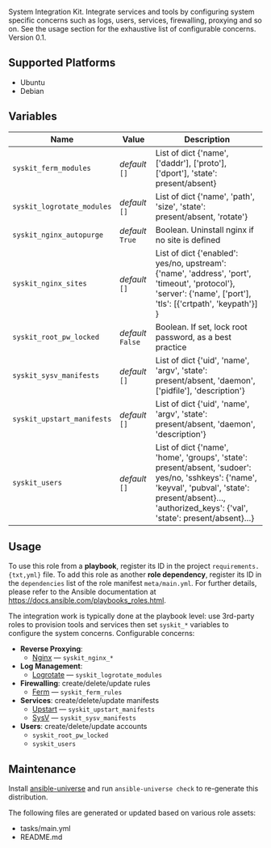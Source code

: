 
<!-- THIS IS A GENERATED FILE, DO NOT EDIT -->

System Integration Kit. Integrate services and tools by configuring system specific concerns such as logs, users, services, firewalling, proxying and so on. See the usage section for the exhaustive list of configurable concerns.
 Version 0.1.


## Supported Platforms

  * Ubuntu
  * Debian

## Variables

| Name | Value | Description |
|------|-------|-------------|
| `syskit_ferm_modules` | _default_ `[]` | List of dict {'name', ['daddr'], ['proto'], ['dport'], 'state': present/absent} |
| `syskit_logrotate_modules` | _default_ `[]` | List of dict {'name', 'path', 'size', 'state': present/absent, 'rotate'} |
| `syskit_nginx_autopurge` | _default_ `True` | Boolean. Uninstall nginx if no site is defined |
| `syskit_nginx_sites` | _default_ `[]` | List of dict {'enabled': yes/no, upstream': {'name', 'address', 'port', 'timeout', 'protocol'}, 'server': {'name', ['port'], 'tls': [{'crtpath', 'keypath'}] } |
| `syskit_root_pw_locked` | _default_ `False` | Boolean. If set, lock root password, as a best practice |
| `syskit_sysv_manifests` | _default_ `[]` | List of dict {'uid', 'name', 'argv', 'state': present/absent, 'daemon', ['pidfile'], 'description'} |
| `syskit_upstart_manifests` | _default_ `[]` | List of dict {'uid', 'name', 'argv', 'state': present/absent, 'daemon', 'description'} |
| `syskit_users` | _default_ `[]` | List of dict {'name', 'home', 'groups', 'state': present/absent, 'sudoer': yes/no, 'sshkeys': {'name', 'keyval', 'pubval', 'state': present/absent}…, 'authorized_keys': {'val', 'state': present/absent}…} |



## Usage

To use this role from a **playbook**, 
register its ID in the project `requirements.{txt,yml}` file.
To add this role as another **role dependency**,
register its ID in the `dependencies` list of the role manifest `meta/main.yml`.
For further details,
please refer to the Ansible documentation at https://docs.ansible.com/playbooks_roles.html.

The integration work is typically done at the playbook level: use 3rd-party roles to provision tools and services then set `syskit_*` variables to configure the system concerns.
Configurable concerns:
  * **Reverse Proxying**:
    * [Nginx](http://nginx.org/en/) — `syskit_nginx_*`
  * **Log Management**:
    * [Logrotate](http://www.linuxcommand.org/man_pages/logrotate8.html) — `syskit_logrotate_modules`
  * **Firewalling**: create/delete/update rules
    * [Ferm](http://ferm.foo-projects.org) — `syskit_ferm_rules`
  * **Services**: create/delete/update manifests
    * [Upstart](http://upstart.ubuntu.com/cookbook/) — `syskit_upstart_manifests`
    * [SysV](https://en.wikipedia.org/wiki/Init#SysV-style) — `syskit_sysv_manifests`
  * **Users**: create/delete/update accounts
    * `syskit_root_pw_locked`
    * `syskit_users`



## Maintenance

Install [ansible-universe](https://github.com/fclaerho/ansible-universe)
and run `ansible-universe check` to re-generate this distribution.

The following files are generated or updated based on various role assets:
  * tasks/main.yml
  * README.md


